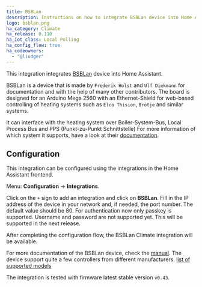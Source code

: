 ```yaml
---
title: BSBLan
description: Instructions on how to integrate BSBLan device into Home Assistant.
logo: bsblan.png
ha_category: Climate
ha_release: 0.110
ha_iot_class: Local Polling
ha_config_flow: true
ha_codeowners:
  - "@liudger"
---
```


This integration integrates [BSBLan](https://github.com/fredlcore/bsb_lan) device into Home Assistant.

BSBLan is a device that is made by `Frederik Holst` and `Ulf Diekmann` for documentation and with
the help of many other contributors.
The board is designed for an Arduino Mega 2560 with an Ethernet-Shield for web-based controlling
of heating systems such as `Elco Thision`, `Brötje` and similar systems.

It can interface with the heating system over Boiler-System-Bus, Local Process Bus and PPS (Punkt-zu-Punkt Schnittstelle)
For more information of which system it supports, have a look at their [documentation](https://1coderookie.github.io/BSB-LPB-LAN_EN/).

## Configuration

This integration can be configured using the integrations in the
Home Assistant frontend.

Menu: **Configuration** -> **Integrations**.

Click on the `+` sign to add an integration and click on **BSBLan**.
Fill in the IP address of the device in your network and, if needed,
the port number. The default value should be 80.
For authentication now only passkey is supported.
Username and password are not supported yet. This will be supported in the next release.

After completing the configuration flow, the BSBLan Climate integration will be
available.

For more documentation of the BSBLan device, check the [manual](https://1coderookie.github.io/BSB-LPB-LAN_EN/).
The device support quite a few controllers from different manufacturers.
[list of supported models](https://1coderookie.github.io/BSB-LPB-LAN_EN/chap03.html#313-other-manufacturers)

The integration is tested with firmware latest stable version `v0.43`.
